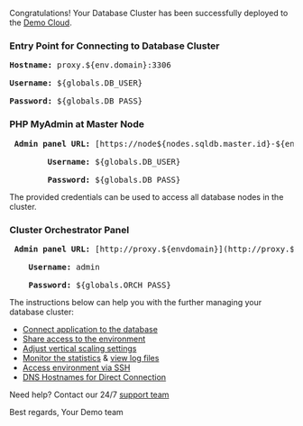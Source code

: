 Congratulations! Your Database Cluster has been successfully deployed to the [Demo Cloud](http://app.demo.jelastic.com/).

### Entry Point for Connecting to Database Cluster

<pre>
<b>Hostname:</b> proxy.${env.domain}:3306

<b>Username:</b> ${globals.DB_USER}

<b>Password:</b> ${globals.DB_PASS}
</pre>


### PHP MyAdmin at Master Node

<pre>
 <b>Admin panel URL:</b> [https://node${nodes.sqldb.master.id}-${env.domain}](https://node${nodes.sqldb.master.id}-${env.domain})

        <b>Username:</b> ${globals.DB_USER}

        <b>Password:</b> ${globals.DB_PASS}
</pre>

The provided credentials can be used to access all database nodes in the cluster.


### Cluster Orchestrator Panel

<pre>
<b> Admin panel URL:</b> [http://proxy.${envdomain}](http://proxy.${env.domain})

	<b>Username:</b> admin

	<b>Password:</b> ${globals.ORCH_PASS}
</pre> 



The instructions below can help you with the further managing your database cluster:

- [Connect application to the database](https://docs.jelastic.com/database-connection)
- [Share access to the environment](https://docs.jelastic.com/share-environment)
- [Adjust vertical scaling settings](https://docs.jelastic.com/automatic-vertical-scaling)
- [Monitor the statistics](https://docs.jelastic.com/view-app-statistics) & [view log files](https://docs.jelastic.com/view-log-files)
- [Access environment via SSH](https://docs.jelastic.com/ssh-access)
- [DNS Hostnames for Direct Connection](https://jelastic.com/blog/dns-hostnames-for-direct-container-connection-at-jelastic-paas/)

Need help? Contact our 24/7 [support team](mailto:support@jelastic.com)

Best regards,
Your Demo team
